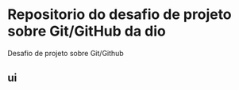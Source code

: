 # Repositorio do desafio de projeto sobre Git/GitHub da dio
Desafio de projeto sobre Git/Github
## ui
